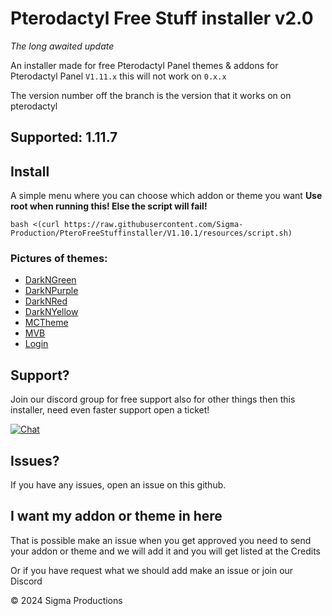 # Pterodactyl Free Stuff installer v2.0
*The long awaited update*

An installer made for free Pterodactyl Panel themes & addons for Pterodactyl Panel ``V1.11.x`` this will not work on ``0.x.x``

The version number off the branch is the version that it works on on pterodactyl

## Supported: 1.11.7



## Install
A simple menu where you can choose which addon or theme you want
**Use root when running this! Else the script will fail!**  
```
bash <(curl https://raw.githubusercontent.com/Sigma-Production/PteroFreeStuffinstaller/V1.10.1/resources/script.sh)
```

### Pictures of themes:
- [DarkNGreen](https://github.com/Sigma-Production/PteroFreeStuffinstaller/blob/V1.10.1/theme-images/darkngreen.md)
- [DarkNPurple](https://github.com/Sigma-Production/PteroFreeStuffinstaller/blob/V1.10.1/theme-images/darknpurple.md)
- [DarkNRed](https://github.com/Sigma-Production/PteroFreeStuffinstaller/blob/V1.10.1/theme-images/darknred.md)
- [DarkNYellow](https://github.com/Sigma-Production/PteroFreeStuffinstaller/blob/V1.10.1/theme-images/darknyellow.md)
- [MCTheme](https://github.com/Sigma-Production/PteroFreeStuffinstaller/blob/V1.10.1/theme-images/mctheme.md)
- [MVB](https://github.com/Sigma-Production/PteroFreeStuffinstaller/blob/V1.10.1/theme-images/mvb.md)
- [Login](https://github.com/Sigma-Production/PteroFreeStuffinstaller/blob/V1.10.1/theme-images/login.md)
  

## Support?
Join our discord group for free support also for other things then this installer, need even faster support open a ticket!

[![Chat](https://img.shields.io/badge/chat-on%20discord-7289da.svg)](https://discord.gg/5t3KaGX8Bx)

## Issues?
If you have any issues, open an issue on this github.

## I want my addon or theme in here
That is possible make an issue when you get approved you need to send your addon or theme and we will add it and you will get listed at the Credits

Or if you have request what we should add make an issue or join our Discord


© 2024 Sigma Productions
